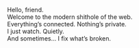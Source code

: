 Hello, friend.  
Welcome to the modern shithole of the web.  
Everything’s connected. Nothing’s private.  
I just watch. Quietly.  
And sometimes… I fix what’s broken.  

<!---
pranay-ramayanapu/pranay-ramayanapu is a ✨ special ✨ repository because its `README.md` (this file) appears on your GitHub profile.
You can click the Preview link to take a look at your changes.
--->
